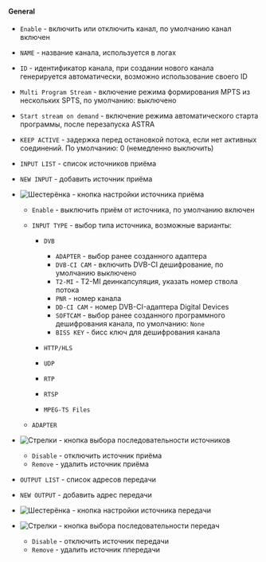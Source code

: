 #### General

- `Enable` - включить или отключить канал, по умолчанию канал включен

- `NAME` - название канала, используется в логах

- `ID` - идентификатор канала, при создании нового канала генерируется автоматически, возможно использование своего ID

- `Multi Program Stream` - включение режима формирования MPTS из нескольких SPTS, по умолчанию: выключено

- `Start stream on demand` - включение режима автоматического старта программы, после перезапуска ASTRA

- `KEEP ACTIVE` - задержка перед остановкой потока, если нет активных соединений. По умолчанию: 0 (немедленно выключить)

- `INPUT LIST` - список источников приёма

- `NEW INPUT` - добавить источник приёма

- ![Шестерёнка](http://i12.pixs.ru/storage/5/0/5/shesterenk_2358084_27824505.png) - кнопка настройки источника приёма

  - `Enable` - выключить приём от источника, по умолчанию включен
  - `INPUT TYPE` - выбор типа источника, возможные варианты:
  
    - `DVB`
      - `ADAPTER` - выбор ранее созданного адаптера
      - `DVB-CI CAM` - включить DVB-CI дешифрование, по умолчанию выключено
      - `T2-MI` - T2-MI деинкапсуляция, указать номер ствола потока
      - `PNR` - номер канала
      - `DD-CI CAM` - номер DVB-CI-адаптера Digital Devices
      - `SOFTCAM` - выбор ранее созданного программного дешифрования канала, по умолчанию: `None`
      - `BISS KEY` - бисс ключ для дешифрования канала
      
    - `HTTP/HLS`
    - `UDP`
    - `RTP`
    - `RTSP`
    - `MPEG-TS Files`
  - `ADAPTER`
- ![Стрелки](http://i12.pixs.ru/storage/6/0/6/strelkipng_7274378_27824606.png) - кнопка выбора последовательности источников

  - `Disable` - отключить источник приёма
  - `Remove` - удалить источник приёма

- `OUTPUT LIST` - список адресов передачи

- `NEW OUTPUT` - добавить адрес передачи 

- ![Шестерёнка](http://i12.pixs.ru/storage/5/0/5/shesterenk_2358084_27824505.png) - кнопка настройки источника передачи

- ![Стрелки](http://i12.pixs.ru/storage/6/0/6/strelkipng_7274378_27824606.png) - кнопка выбора последовательности передач  
  - `Disable` - отключить источник передачи
  - `Remove` - удалить источник ппередачи
